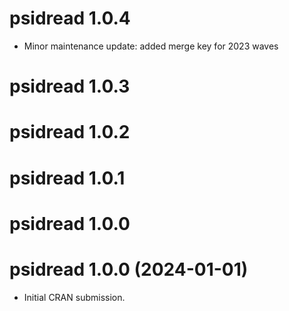 # psidread 1.0.4

-   Minor maintenance update: added merge key for 2023 waves

# psidread 1.0.3

# psidread 1.0.2

# psidread 1.0.1

# psidread 1.0.0

# psidread 1.0.0 (2024-01-01)

-   Initial CRAN submission.
